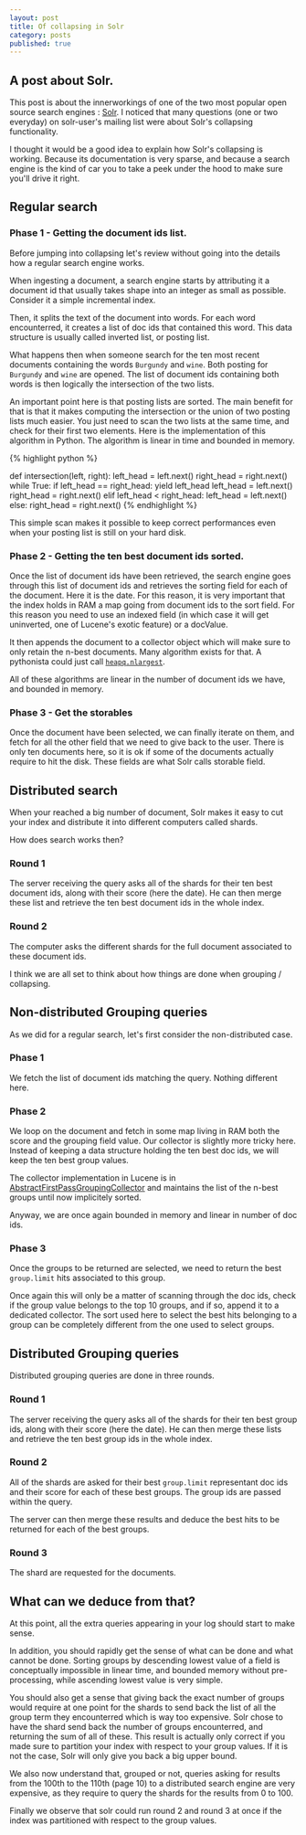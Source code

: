 ```yaml
---
layout: post
title: Of collapsing in Solr
category: posts
published: true
---
```




## A post about Solr.


This post is about the innerworkings of one of the two most popular open source search engines : [Solr](http://wiki.apache.org/solr/SchemaRESTAPI). I noticed that many questions (one or two everyday) on solr-user's mailing list were about Solr's collapsing functionality. 

I thought it would be a good idea to explain how Solr's collapsing is working. Because its documentation is very sparse, and because a search engine is the kind of car you to take a peek under the hood to make sure you'll drive it right.


## Regular search


### Phase 1 - Getting the document ids list.

Before jumping into collapsing let's review without going into the details how a regular search engine works. 

When ingesting a document, a search engine starts by attributing it a document id that usually takes shape into an integer as small as possible. Consider it a simple incremental index.

Then, it splits the text of the document into words. For each word encounterred, it creates a list of doc ids that contained this word. This data structure is usually called inverted list, or posting list.

What happens then when someone search for the ten most recent documents containing the words `Burgundy` and `wine`. Both posting for `Burgundy` and `wine` are opened. The list of document ids containing both words is then logically the intersection of the two lists.

An important point here is that posting lists are sorted. The main benefit for that is that it makes computing the intersection or the union of two posting lists much easier. You just need to scan the two lists at the same time, and check for their first two elements. Here is the implementation of this algorithm in Python. The algorithm is linear in time and bounded in memory.

{% highlight python %}

def intersection(left, right):
    left_head = left.next()
    right_head = right.next()
    while True:
        if left_head == right_head:
            yield left_head
            left_head = left.next()
            right_head = right.next()
        elif left_head < right_head:
            left_head = left.next()
        else:
            right_head = right.next()
{% endhighlight %}

This simple scan makes it possible to keep correct performances even when your posting list is still on your hard disk.

### Phase 2 - Getting the ten best document ids sorted.

Once the list of document ids have been retrieved, the search engine 
goes through this list of document ids and retrieves the sorting field for each of the document. Here it is the date. For this reason, it is very important that the index holds in RAM a map going from document ids to the sort field.
For this reason you need to use an indexed field (in which case it will get uninverted, one of Lucene's exotic feature) or a docValue.

It then appends the document to a collector object which will make sure to only retain the n-best documents. Many algorithm exists for that. A pythonista could just call [``heapq.nlargest``](http://docs.python.org/2/library/heapq.html).

All of these algorithms are linear in the number of document ids we have, and bounded in memory.

### Phase 3 - Get the storables

Once the document have been selected, we can finally iterate on them, and fetch for all the other field that we need to give back to the user. There is only ten documents here, so it is ok if some of the documents actually require to hit the disk. These fields are what Solr calls storable field.


## Distributed search

When your reached a big number of document, Solr makes it easy to cut your index and distribute it into different computers called shards.

How does search works then? 

### Round 1
The server receiving the query asks all of the shards for their ten best document ids, along with their score (here the date). 
He can then merge these list and retrieve the ten best document ids  in the whole index.

### Round 2
The computer asks the different shards for the full document associated to these document ids.

I think we are all set to think about how things are done when grouping / collapsing.


## Non-distributed Grouping queries 

As we did for a regular search, let's first consider the non-distributed case.

### Phase 1

We fetch the list of document ids matching the query. Nothing different here.

### Phase 2

We loop on the document and fetch in some map living in RAM both 
the score and the grouping field value. Our collector is slightly
more tricky here. Instead of keeping a data structure holding the ten best doc ids, we will keep the ten best group values.

The collector implementation in Lucene is in [AbstractFirstPassGroupingCollector](https://github.com/apache/lucene-solr/search?q=AbstractFirstPassGroupingCollector&ref=cmdform) and maintains the list of the n-best groups until now implicitely sorted.

Anyway, we are once again bounded in memory and linear in number of doc ids.

### Phase 3

Once the groups to be returned are selected, we need to return the best `group.limit` hits associated to this group.

Once again this will only be a matter of scanning through the doc ids, check if the group value belongs to the top 10 groups, and if so, append it to a dedicated collector. The sort used here to select the best hits belonging to a group can be completely different from the one used to select groups.

## Distributed Grouping queries

Distributed grouping queries are done in three rounds.

### Round 1

The server receiving the query asks all of the shards for their ten best group ids, along with their score (here the date). 
He can then merge these lists and retrieve the ten best group ids in the whole index.

### Round 2

All of the shards are asked for their best `group.limit` representant doc ids and their score for each of these best groups. The group ids are passed within the query.

The server can then merge these results and deduce the best hits to be returned for each of the best groups.

### Round 3

The shard are requested for the documents.



## What can we deduce from that?

At this point, all the extra queries appearing in your log should start to make sense.

In addition, you should rapidly get the sense of what can be done and what cannot be done. Sorting groups by descending lowest value of a field is conceptually impossible in linear time, and bounded memory without pre-processing, while ascending lowest value is very simple.

You should also get a sense that giving back the exact number of groups would require at one point for the shards to send back the list of all the group term they encounterred which is way too expensive. Solr chose to have the shard send back the number of groups encounterred, and returning the sum of all of these. This result is actually only correct if you made sure to partition your index with respect to your group values. If it is not the case, Solr 
will only give you back a big upper bound.

We also now understand that, grouped or not, queries asking for results from the 100th to the 110th (page 10) to a distributed search engine are very expensive, as they require to query the shards for the results from 0 to 100.

Finally we observe that solr could run round 2 and round 3 at once if the index was partitioned with respect to the group values.


